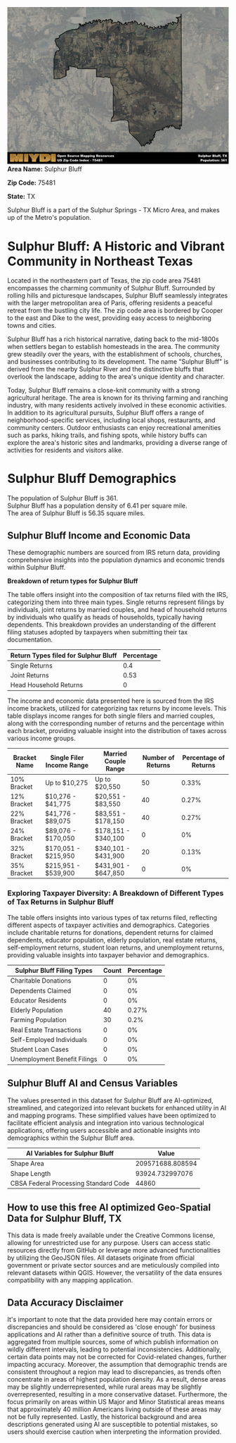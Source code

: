 ![Image Alt Text](../_images/75481.png)
**Area Name:** Sulphur Bluff

**Zip Code:** 75481

**State:** TX

Sulphur Bluff is a part of the Sulphur Springs - TX Micro Area, and makes up  of the Metro's population.  

# Sulphur Bluff: A Historic and Vibrant Community in Northeast Texas

Located in the northeastern part of Texas, the zip code area 75481 encompasses the charming community of Sulphur Bluff. Surrounded by rolling hills and picturesque landscapes, Sulphur Bluff seamlessly integrates with the larger metropolitan area of Paris, offering residents a peaceful retreat from the bustling city life. The zip code area is bordered by Cooper to the east and Dike to the west, providing easy access to neighboring towns and cities.

Sulphur Bluff has a rich historical narrative, dating back to the mid-1800s when settlers began to establish homesteads in the area. The community grew steadily over the years, with the establishment of schools, churches, and businesses contributing to its development. The name "Sulphur Bluff" is derived from the nearby Sulphur River and the distinctive bluffs that overlook the landscape, adding to the area's unique identity and character.

Today, Sulphur Bluff remains a close-knit community with a strong agricultural heritage. The area is known for its thriving farming and ranching industry, with many residents actively involved in these economic activities. In addition to its agricultural pursuits, Sulphur Bluff offers a range of neighborhood-specific services, including local shops, restaurants, and community centers. Outdoor enthusiasts can enjoy recreational amenities such as parks, hiking trails, and fishing spots, while history buffs can explore the area's historic sites and landmarks, providing a diverse range of activities for residents and visitors alike.

# Sulphur Bluff Demographics

The population of Sulphur Bluff is 361.  
Sulphur Bluff has a population density of 6.41 per square mile.  
The area of Sulphur Bluff is 56.35 square miles.  

## Sulphur Bluff Income and Economic Data

These demographic numbers are sourced from IRS return data, providing comprehensive insights into the population dynamics and economic trends within Sulphur Bluff.

**Breakdown of return types for Sulphur Bluff**

The table offers insight into the composition of tax returns filed with the IRS, categorizing them into three main types. Single returns represent filings by individuals, joint returns by married couples, and head of household returns by individuals who qualify as heads of households, typically having dependents. This breakdown provides an understanding of the different filing statuses adopted by taxpayers when submitting their tax documentation.

| Return Types filed for Sulphur Bluff                              | Percentage          |
|----------------------------------------------------------|---------------------|
| Single Returns                                            | 0.4 |
| Joint Returns                                             | 0.53 |
| Head Household Returns                                    | 0 |

The income and economic data presented here is sourced from the IRS income brackets, utilized for categorizing tax returns by income levels. This table displays income ranges for both single filers and married couples, along with the corresponding number of returns and the percentage within each bracket, providing valuable insight into the distribution of taxes across various income groups.

| Bracket Name       | Single Filer Income Range | Married Couple Range | Number of Returns | Percentage of Returns |
|--------------------|----------------------------|----------------------|-------------------|-----------------------|
| 10% Bracket        | Up to $10,275              | Up to $20,550        | 50 | 0.33% |
| 12% Bracket        | $10,276 - $41,775          | $20,551 - $83,550    | 40 | 0.27% |
| 22% Bracket        | $41,776 - $89,075          | $83,551 - $178,150   | 40 | 0.27% |
| 24% Bracket        | $89,076 - $170,050         | $178,151 - $340,100  | 0 | 0% |
| 32% Bracket        | $170,051 - $215,950        | $340,101 - $431,900  | 20 | 0.13% |
| 35% Bracket        | $215,951 - $539,900        | $431,901 - $647,850  | 0 | 0% |

### Exploring Taxpayer Diversity: A Breakdown of Different Types of Tax Returns in Sulphur Bluff

The table offers insights into various types of tax returns filed, reflecting different aspects of taxpayer activities and demographics. Categories include charitable returns for donations, dependent returns for claimed dependents, educator population, elderly population, real estate returns, self-employment returns, student loan returns, and unemployment returns, providing valuable insights into taxpayer behavior and demographics.

| Sulphur Bluff Filing Types                    | Count | Percentage |
|--------------------------------------|-------|------------|
| Charitable Donations                 | 0 | 0% |
| Dependents Claimed                   | 0 | 0% |
| Educator Residents                   | 0 | 0% |
| Elderly Population                   | 40 | 0.27% |
| Farming Population                   | 30 | 0.2% |
| Real Estate Transactions             | 0 | 0% |
| Self-Employed Individuals            | 0 | 0% |
| Student Loan Cases                   | 0 | 0% |
| Unemployment Benefit Filings         | 0 | 0% |

## Sulphur Bluff AI and Census Variables

The values presented in this dataset for Sulphur Bluff are AI-optimized, streamlined, and categorized into relevant buckets for enhanced utility in AI and mapping programs. These simplified values have been optimized to facilitate efficient analysis and integration into various technological applications, offering users accessible and actionable insights into demographics within the Sulphur Bluff area.

| AI Variables for Sulphur Bluff | Value |
|-------------|-------|
| Shape Area | 209571688.808594 |
| Shape Length | 93924.732997076 |
| CBSA Federal Processing Standard Code | 44860 |

## How to use this free AI optimized Geo-Spatial Data for Sulphur Bluff, TX

This data is made freely available under the Creative Commons license, allowing for unrestricted use for any purpose. Users can access static resources directly from GitHub or leverage more advanced functionalities by utilizing the GeoJSON files. All datasets originate from official government or private sector sources and are meticulously compiled into relevant datasets within QGIS. However, the versatility of the data ensures compatibility with any mapping application.

## Data Accuracy Disclaimer
It's important to note that the data provided here may contain errors or discrepancies and should be considered as 'close enough' for business applications and AI rather than a definitive source of truth. This data is aggregated from multiple sources, some of which publish information on wildly different intervals, leading to potential inconsistencies. Additionally, certain data points may not be corrected for Covid-related changes, further impacting accuracy. Moreover, the assumption that demographic trends are consistent throughout a region may lead to discrepancies, as trends often concentrate in areas of highest population density. As a result, dense areas may be slightly underrepresented, while rural areas may be slightly overrepresented, resulting in a more conservative dataset. Furthermore, the focus primarily on areas within US Major and Minor Statistical areas means that approximately 40 million Americans living outside of these areas may not be fully represented. Lastly, the historical background and area descriptions generated using AI are susceptible to potential mistakes, so users should exercise caution when interpreting the information provided.
